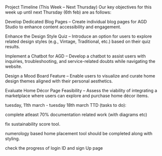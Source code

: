 Project Timeline (This Week – Next Thursday)
Our key objectives for this week up until next Thursday (6th feb) are as follows:

Develop Dedicated Blog Pages – Create individual blog pages for AGD Studio to enhance content accessibility and engagement.

Enhance the Design Style Quiz – Introduce an option for users to explore related design styles (e.g., Vintage, Traditional, etc.) based on their quiz results.

Implement a Chatbot for AGD – Develop a chatbot to assist users with inquiries, troubleshooting, and service-related doubts while navigating the website.

Design a Mood Board Feature – Enable users to visualize and curate home design themes aligned with their personal aesthetics.

Evaluate Home Décor Page Feasibility – Assess the viability of integrating a marketplace where users can explore and purchase home décor items.


tuesday, 11th march - tuesday 18th march TTD (tasks to do):

complete atleast 70% documentation related work (with diagrams etc)

fix sustainability score tool. 

numerology based home placement tool should be completed along with styling. 

check the progress of login ID and sign Up page
